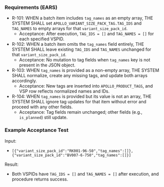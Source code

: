 ### Requirements (EARS)

- R-101: WHEN a batch item includes `tag_names` as an empty array, THE SYSTEM SHALL set `APOLLO_VARIANT_SIZE_PACK_TAG.TAG_IDS` and `TAG_NAMES` to empty arrays for that `variant_size_pack_id`.
  - Acceptance: After execution, `TAG_IDS = []` and `TAG_NAMES = []` for each specified VSPID.
- R-102: WHEN a batch item omits the `tag_names` field entirely, THE SYSTEM SHALL leave existing `TAG_IDS` and `TAG_NAMES` unchanged for that `variant_size_pack_id`.
  - Acceptance: No mutation to tag fields when `tag_names` key is not present in the JSON object.
- R-103: WHEN `tag_names` is provided as a non-empty array, THE SYSTEM SHALL normalize, create any missing tags, and update both arrays accordingly.
  - Acceptance: New tags are inserted into `APOLLO_PRODUCT_TAGS`, and VSP row reflects normalized names and IDs.
- R-104: WHEN `tag_names` is provided but its value is not an array, THE SYSTEM SHALL ignore tag updates for that item without error and proceed with any other fields.
  - Acceptance: Tag fields remain unchanged; other fields (e.g., `is_planned`) still update.

### Example Acceptance Test

Input:
- `[{"variant_size_pack_id":"RK001-96-50","tag_names":[]},{"variant_size_pack_id":"BV007-6-750","tag_names":[]}]`

Result:
- Both VSPIDs have `TAG_IDS = []` and `TAG_NAMES = []` after execution, and procedure returns success.
